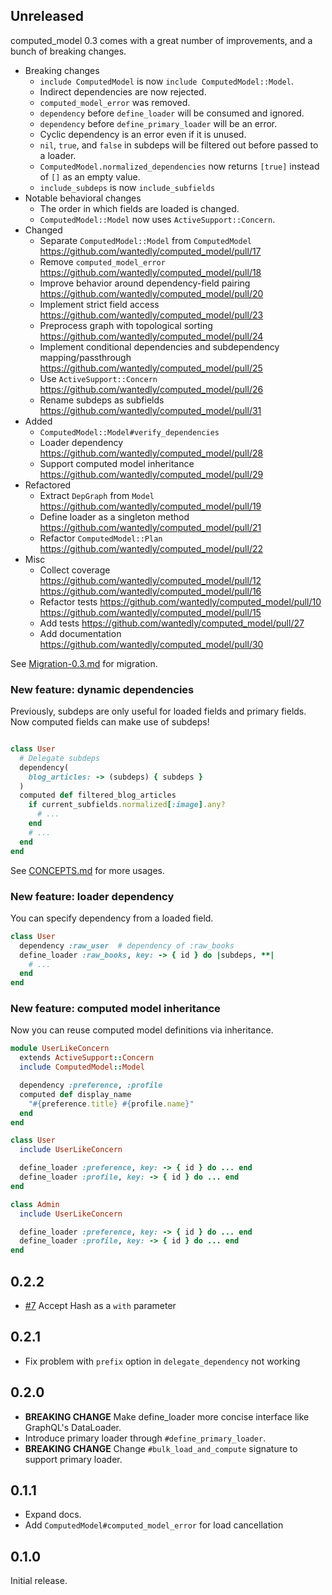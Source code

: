 ## Unreleased

computed_model 0.3 comes with a great number of improvements, and a bunch of breaking changes.

- Breaking changes
  - `include ComputedModel` is now `include ComputedModel::Model`.
  - Indirect dependencies are now rejected.
  - `computed_model_error` was removed.
  - `dependency` before `define_loader` will be consumed and ignored.
  - `dependency` before `define_primary_loader` will be an error.
  - Cyclic dependency is an error even if it is unused.
  - `nil`, `true`, and `false` in subdeps will be filtered out before passed to a loader.
  - `ComputedModel.normalized_dependencies` now returns `[true]` instead of `[]` as an empty value.
  - `include_subdeps` is now `include_subfields`
- Notable behavioral changes
  - The order in which fields are loaded is changed.
  - `ComputedModel::Model` now uses `ActiveSupport::Concern`.
- Changed
  - Separate `ComputedModel::Model` from `ComputedModel` https://github.com/wantedly/computed_model/pull/17
  - Remove `computed_model_error` https://github.com/wantedly/computed_model/pull/18
  - Improve behavior around dependency-field pairing https://github.com/wantedly/computed_model/pull/20
  - Implement strict field access https://github.com/wantedly/computed_model/pull/23
  - Preprocess graph with topological sorting https://github.com/wantedly/computed_model/pull/24
  - Implement conditional dependencies and subdependency mapping/passthrough https://github.com/wantedly/computed_model/pull/25
  - Use `ActiveSupport::Concern` https://github.com/wantedly/computed_model/pull/26
  - Rename subdeps as subfields https://github.com/wantedly/computed_model/pull/31
- Added
  - `ComputedModel::Model#verify_dependencies`
  - Loader dependency https://github.com/wantedly/computed_model/pull/28
  - Support computed model inheritance https://github.com/wantedly/computed_model/pull/29
- Refactored
  - Extract `DepGraph` from `Model` https://github.com/wantedly/computed_model/pull/19
  - Define loader as a singleton method https://github.com/wantedly/computed_model/pull/21
  - Refactor `ComputedModel::Plan` https://github.com/wantedly/computed_model/pull/22
- Misc
  - Collect coverage https://github.com/wantedly/computed_model/pull/12 https://github.com/wantedly/computed_model/pull/16
  - Refactor tests https://github.com/wantedly/computed_model/pull/10 https://github.com/wantedly/computed_model/pull/15
  - Add tests https://github.com/wantedly/computed_model/pull/27
  - Add documentation https://github.com/wantedly/computed_model/pull/30

See [Migration-0.3.md](Migration-0.3.md) for migration.

### New feature: dynamic dependencies

Previously, subdeps are only useful for loaded fields and primary fields. Now computed fields can make use of subdeps!

```ruby

class User
  # Delegate subdeps
  dependency(
    blog_articles: -> (subdeps) { subdeps }
  )
  computed def filtered_blog_articles
    if current_subfields.normalized[:image].any?
      # ...
    end
    # ...
  end
end
```

See [CONCEPTS.md](CONCEPTS.md) for more usages.

### New feature: loader dependency

You can specify dependency from a loaded field.

```ruby
class User
  dependency :raw_user  # dependency of :raw_books
  define_loader :raw_books, key: -> { id } do |subdeps, **|
    # ...
  end
end
```

### New feature: computed model inheritance

Now you can reuse computed model definitions via inheritance.

```ruby
module UserLikeConcern
  extends ActiveSupport::Concern
  include ComputedModel::Model

  dependency :preference, :profile
  computed def display_name
    "#{preference.title} #{profile.name}"
  end
end

class User
  include UserLikeConcern

  define_loader :preference, key: -> { id } do ... end
  define_loader :profile, key: -> { id } do ... end
end

class Admin
  include UserLikeConcern

  define_loader :preference, key: -> { id } do ... end
  define_loader :profile, key: -> { id } do ... end
end
```

## 0.2.2

- [#7](https://github.com/wantedly/computed_model/pull/7) Accept Hash as a `with` parameter

## 0.2.1

- Fix problem with `prefix` option in `delegate_dependency` not working

## 0.2.0

- **BREAKING CHANGE** Make define_loader more concise interface like GraphQL's DataLoader.
- Introduce primary loader through `#define_primary_loader`.
- **BREAKING CHANGE** Change `#bulk_load_and_compute` signature to support primary loader.

## 0.1.1

- Expand docs.
- Add `ComputedModel#computed_model_error` for load cancellation

## 0.1.0

Initial release.
